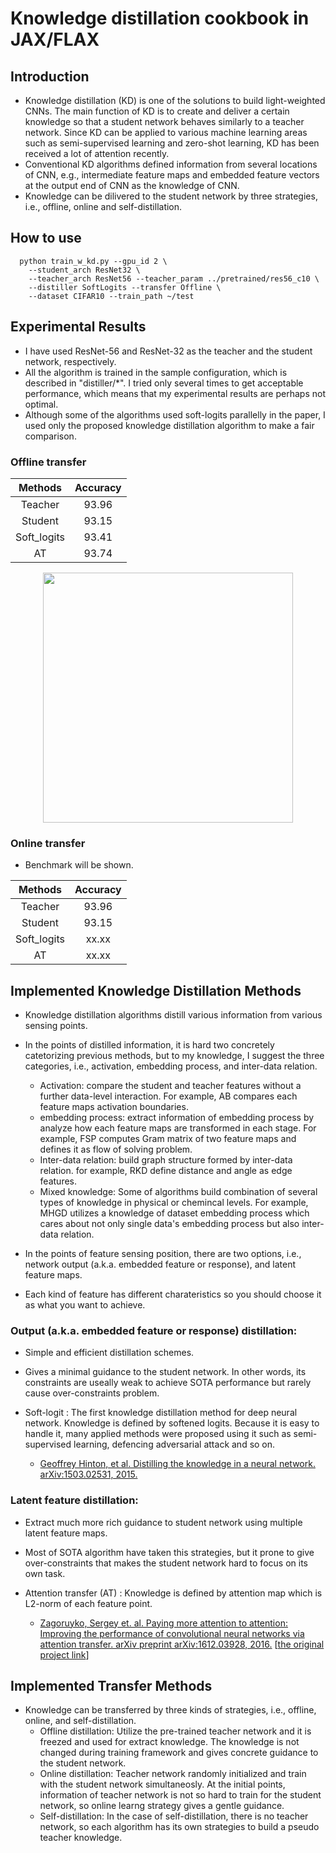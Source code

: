 # Knowledge distillation cookbook in JAX/FLAX
## Introduction
- Knowledge distillation (KD) is one of the solutions to build light-weighted CNNs.
  The main function of KD is to create and deliver a certain knowledge so that a student network behaves similarly to a teacher network. Since KD can be applied to various machine learning areas such as semi-supervised learning and zero-shot learning, KD has been received a lot of attention recently.
- Conventional KD algorithms defined information from several locations of CNN, e.g., intermediate feature maps and embedded feature vectors at the output end of CNN as the knowledge of CNN.
- Knowledge can be dilivered to the student network by three strategies, i.e., offline, online and self-distillation.

## How to use
```
  python train_w_kd.py --gpu_id 2 \
    --student_arch ResNet32 \
    --teacher_arch ResNet56 --teacher_param ../pretrained/res56_c10 \
    --distiller SoftLogits --transfer Offline \
    --dataset CIFAR10 --train_path ~/test
```
## Experimental Results
- I have used ResNet-56 and ResNet-32 as the teacher and the student network, respectively.
- All the algorithm is trained in the sample configuration, which is described in "distiller/*". I tried only several times to get acceptable performance, which means that my experimental results are perhaps not optimal.
- Although some of the algorithms used soft-logits parallelly in the paper, I used only the proposed knowledge distillation algorithm to make a fair comparison.

### Offline transfer
<p align="center">

|   Methods   |      Accuracy |
|:-----------:|:-------------:|
|   Teacher   |         93.96 |
|   Student   |         93.15 |
| Soft_logits |         93.41 |
|      AT     |         93.74 |
</p>

<p align="center">
  <img src="https://user-images.githubusercontent.com/26036843/170808252-391a98c7-699b-456e-b758-da0a49ec30f7.jpeg" width="400">

</p>

### Online transfer
- Benchmark will be shown.
<p align="center">

|   Methods   |      Accuracy |
|:-----------:|:-------------:|
|   Teacher   |         93.96 |
|   Student   |         93.15 |
| Soft_logits |         xx.xx |
|      AT     |         xx.xx |
</p>

## Implemented Knowledge Distillation Methods
- Knowledge distillation algorithms distill various information from various sensing points.
- In the points of distilled information, it is hard two concretely catetorizing previous methods, but to my knowledge, I suggest the three categories, i.e., activation, embedding process, and inter-data relation.
  - Activation: compare the student and teacher features without a further data-level interaction. For example, AB compares each feature maps activation boundaries.
  - embedding process: extract information of embedding process by analyze how each feature maps are transformed in each stage. For example, FSP computes Gram matrix of two feature maps and defines it as flow of solving problem.
  - Inter-data relation: build graph structure formed by inter-data relation. for example, RKD define distance and angle as edge features.
  - Mixed knowledge: Some of algorithms build combination of several types of knowledge in physical or chemincal levels. For example, MHGD utilizes a knowledge of dataset embedding process which cares about not only single data's embedding process but also inter-data relation.

- In the points of feature sensing position, there are two options, i.e., network output (a.k.a. embedded feature or response), and latent feature maps.
- Each kind of feature has different charateristics so you should choose it as what you want to achieve.

### Output (a.k.a. embedded feature or response) distillation:
  - Simple and efficient distillation schemes.
  - Gives a minimal guidance to the student network. In other words, its constraints are useally weak to achieve SOTA performance but rarely cause over-constraints problem.

- Soft-logit : The first knowledge distillation method for deep neural network. Knowledge is defined by softened logits. Because it is easy to handle it, many applied methods were proposed using it such as semi-supervised learning, defencing adversarial attack and so on.
  - [Geoffrey Hinton, et al. Distilling the knowledge in a neural network. arXiv:1503.02531, 2015.](https://arxiv.org/abs/1503.02531)

### Latent feature distillation:
  - Extract much more rich guidance to student network using multiple latent feature maps.
  - Most of SOTA algorithm have taken this strategies, but it prone to give over-constraints that makes the student network hard to focus on its own task.

- Attention transfer (AT) : Knowledge is defined by attention map which is L2-norm of each feature point.
  - [Zagoruyko, Sergey et. al. Paying more attention to attention: Improving the performance of convolutional neural networks via attention transfer. arXiv preprint arXiv:1612.03928, 2016.](https://arxiv.org/pdf/1612.03928.pdf) [[the original project link](https://github.com/szagoruyko/attention-transfer)]

## Implemented Transfer Methods
- Knowledge can be transferred by three kinds of strategies, i.e., offline, online, and self-distillation.
  - Offline distillation: Utilize the pre-trained teacher network and it is freezed and used for extract knowledge. The knowledge is not changed during training framework and gives concrete guidance to the student network.
  - Online distillation: Teacher network randomly initialized and train with the student network simultaneosly. At the initial points, information of teacher network is not so hard to train for the student network, so online learng strategy gives a gentle guidance. 
  - Self-distillation: In the case of self-distillation, there is no teacher network, so each algorithm has its own strategies to build a pseudo teacher knowledge. 

